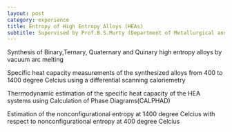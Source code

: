 ```yaml
---
layout: post
category: experience
title: Entropy of High Entropy Alloys (HEAs)
subtitle: Supervised by Prof.B.S.Murty (Department of Metallurgical and Materials Engineering, IITM)
---
```


Synthesis of Binary,Ternary, Quaternary and Quinary high entropy alloys by vacuum arc melting  
 
Specific heat capacity measurements of the synthesized alloys from 400 to 1400 degree Celcius using a differential scanning caloriemetry  

Thermodynamic estimation of the specific heat capacity of the HEA systems using Calculation of Phase Diagrams(CALPHAD)  
 
Estimation of the nonconfigurational entropy at 1400 degree Celcius with respect to nonconfigurational entropy at 400 degree Celcius  
      
 
